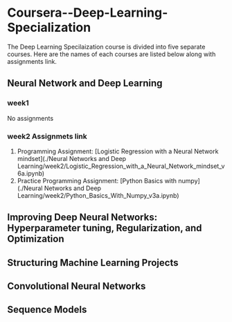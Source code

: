 # Coursera--Deep-Learning-Specialization

The Deep Learning Specilaization course is divided into five separate courses. Here are the names of each courses are listed below along with assignments link.

## Neural Network and Deep Learning
  ### week1
   No assignments
  ### week2 Assignmets link
  1. Programming Assignment: [Logistic Regression with a Neural Network mindset](./Neural Networks and Deep Learning/week2/Logistic_Regression_with_a_Neural_Network_mindset_v6a.ipynb)
  2. Practice Programming Assignment: [Python Basics with numpy] (./Neural Networks and Deep Learning/week2/Python_Basics_With_Numpy_v3a.ipynb)
  
## Improving Deep Neural Networks: Hyperparameter tuning, Regularization, and Optimization

## Structuring Machine Learning Projects

## Convolutional Neural Networks

## Sequence Models
    

